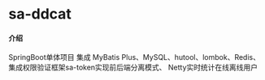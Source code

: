 # sa-ddcat

#### 介绍
SpringBoot单体项目 集成 MyBatis Plus、MySQL、hutool、lombok、Redis、
集成权限验证框架sa-token实现前后端分离模式、
Netty实时统计在线离线用户
